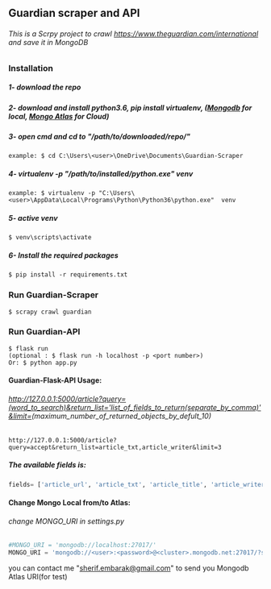 ## Guardian scraper and API
###### This is a Scrpy project to crawl https://www.theguardian.com/international and save it in MongoDB
### Installation
##### 1- download the repo
##### 2- download and install  python3.6, pip install virtualenv, ([Mongodb](https://docs.mongodb.com/manual/tutorial/install-mongodb-on-windows/) for local, [Mongo Atlas](https://www.mongodb.com/cloud/atlas?tck=docs_server) for Cloud)
##### 3- open cmd and cd to "/path/to/downloaded/repo/"
```
example: $ cd C:\Users\<user>\OneDrive\Documents\Guardian-Scraper
```
##### 4- virtualenv -p "/path/to/installed/python.exe"  venv
```
example: $ virtualenv -p "C:\Users\<user>\AppData\Local\Programs\Python\Python36\python.exe"  venv
```
##### 5- active venv
```
$ venv\scripts\activate
```
##### 6- Install the required packages
```
$ pip install -r requirements.txt
```

### Run Guardian-Scraper
```
$ scrapy crawl guardian
```

### Run Guardian-API
```
$ flask run 
(optional : $ flask run -h localhost -p <port number>)
Or: $ python app.py
```
####  Guardian-Flask-API Usage:
###### http://127.0.0.1:5000/article?query=(word_to_search)&return_list='list_of_fields_to_return(separate_by_comma)'&limit=<int>(maximum_number_of_returned_objects_by_defult_10)
```
http://127.0.0.1:5000/article?query=accept&return_list=article_txt,article_writer&limit=3
```
##### The available fields is:
```python
fields= ['article_url', 'article_txt', 'article_title', 'article_writer', 'article_caption', 'article_time','category', 'subcategory_name', 'page_name']
```
####  Change Mongo Local from/to Atlas:
###### change MONGO_URI in settings.py
```python
#MONGO_URI = 'mongodb://localhost:27017/'
MONGO_URI = 'mongodb://<user>:<password>@<cluster>.mongodb.net:27017/?ssl=true&replicaSet=atlas-13yas1-shard-0&authSource=admin&retryWrites=true&w=majority'
```
you can contact me "sherif.embarak@gmail.com" to send you Mongodb Atlas URI(for test)
